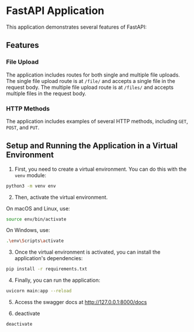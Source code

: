 
# FastAPI Application

This application demonstrates several features of FastAPI:

## Features

### File Upload

The application includes routes for both single and multiple file uploads. The single file upload route is at `/file/` and accepts a single file in the request body. The multiple file upload route is at `/files/` and accepts multiple files in the request body.


### HTTP Methods

The application includes examples of several HTTP methods, including `GET`, `POST`, and `PUT`.

## Setup and Running the Application in a Virtual Environment

1. First, you need to create a virtual environment. You can do this with the `venv` module:

```bash
python3 -m venv env
```

2. Then, activate the virtual environment.

On macOS and Linux, use:
```bash
source env/bin/activate
```

On Windows, use:
```bash
.\env\Scripts\activate
```

3. Once the virtual environment is activated, you can install the application's dependencies:
```bash
pip install -r requirements.txt
```

4. Finally, you can run the application:
```bash
uvicorn main:app --reload
```

5. Access the swagger docs at http://127.0.0.1:8000/docs

6. deactivate
```bash
deactivate
```